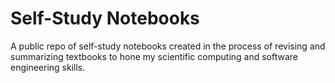 # Self-Study Notebooks

A public repo of self-study notebooks created in the process of revising and summarizing textbooks to hone my scientific computing and software engineering skills.
